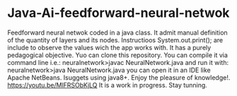 # Java-Ai-feedforward-neural-netwok
Feedforward neural netwok coded in a java class. It admit manual definition of the quantity of layers and  its nodes.
Instructioos System.out.print(); are include to observe the values wich the app works with. 
It has a purely pedagogical objective.
Yuo can clone this repository.
You can compile it via command line i.e.: neuralnetwork>javac NeuralNetwork.java
and run it with: neuralnetwork>java NeuralNetwork.java
you can open it in an IDE like Apache NetBeans.
Isuggets using java8+.
Enjoy the pleasure of knowledge!.
https://youtu.be/MlFRSObKjLQ
It is a work in progress. Stay tunning.
